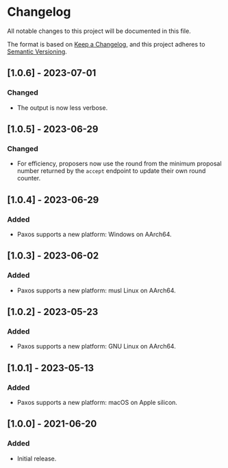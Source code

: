 # Changelog

All notable changes to this project will be documented in this file.

The format is based on [Keep a Changelog](https://keepachangelog.com/en/1.0.0/),
and this project adheres to [Semantic Versioning](https://semver.org/spec/v2.0.0.html).

## [1.0.6] - 2023-07-01

### Changed
- The output is now less verbose.

## [1.0.5] - 2023-06-29

### Changed
- For efficiency, proposers now use the round from the minimum proposal number returned by the `accept` endpoint to update their own round counter.

## [1.0.4] - 2023-06-29

### Added
- Paxos supports a new platform: Windows on AArch64.

## [1.0.3] - 2023-06-02

### Added
- Paxos supports a new platform: musl Linux on AArch64.

## [1.0.2] - 2023-05-23

### Added
- Paxos supports a new platform: GNU Linux on AArch64.

## [1.0.1] - 2023-05-13

### Added
- Paxos supports a new platform: macOS on Apple silicon.

## [1.0.0] - 2021-06-20

### Added
- Initial release.
